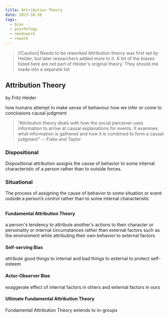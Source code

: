 ```yaml
---
title: Attribution Theory
date: 2023-10-26
tags:
  - bias
  - psychology
  - needswork
  - rework
---
```

> [!Caution] Needs to be reworked
> Attribution theory was first set by Heider, but later researchers added more to it. A lot of the biases listed here are not part of Heider's original theory. They should me made into a separate list

## Attribution Theory 
by Fritz Heider

how humans attempt to make sense of behaviour 
how we infer or come to conclusions
causal judgment

>“Attribution theory deals with how the social perceiver uses information to arrive at causal explanations for events. It examines what information is gathered and how it is combined to form a causal judgment”
> -- Fiske and Taylor

### Dispositional
Dispositional attribution assigns the cause of behavior to some
internal characteristic of a person rather than to outside forces.
### Situational
The process of assigning the cause of behavior to some situation or event outside a person’s control rather than to some internal characteristic

##

#### Fundamental Attribution Theory
 a person's tendency to attribute another's actions to their character or personality or internal circumstances rather than external factors such as the environment while attributing their own behavior to external factors

#### Self-serving Bias
attribute good things to internal and bad things to external
to protect self-esteem

#### Actor-Observer Bias
exaggerate effect of internal factors in others and external factors in ours 

#### Ultimate Fundamental Attribution Theory
Fundamental Attribution Theory extends to in-groups

